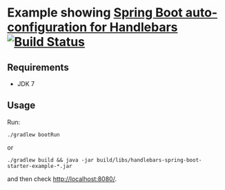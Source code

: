 Example showing [Spring Boot auto-configuration for Handlebars](https://github.com/allegro/handlebars-spring-boot-starter) [![Build Status](https://travis-ci.org/platan/handlebars-spring-boot-starter-example.svg?branch=master)](https://travis-ci.org/platan/handlebars-spring-boot-starter-example)
===

Requirements
---
- JDK 7

Usage
---
Run:

    ./gradlew bootRun
or

    ./gradlew build && java -jar build/libs/handlebars-spring-boot-starter-example-*.jar

and then check [http://localhost:8080/](http://localhost:8080/).
